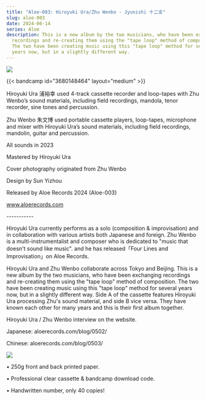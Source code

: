 ```yaml
---
title: "Aloe-003: Hiroyuki Ura/Zhu Wenbo - Jyunishi 十二支"
slug: aloe-003
date: 2024-06-14
series: Aloe
description: This is a new album by the two musicians, who have been exchanging
  recordings and re-creating them using the "tape loop" method of composition.
  The two have been creating music using this "tape loop" method for several
  years now, but in a slightly different way.
---
```

![](/images/uploads/hiroyuki-ura_zhu-wenbo.jpg)

{{< bandcamp id="3680148464" layout="medium" >}}

Hiroyuki Ura 浦裕幸 used 4-track cassette recorder and loop-tapes with Zhu Wenbo’s sound materials, including field recordings, mandola, tenor recorder, sine tones and percussion.

Zhu Wenbo 朱文博 used portable cassette players, loop-tapes, microphone and mixer with Hiroyuki Ura’s sound materials, including field recordings, mandolin, guitar and percussion.

All sounds in 2023

Mastered by Hiroyuki Ura

Cover photography originated from Zhu Wenbo

Design by Sun Yizhou

Released by Aloe Records 2024 (Aloe-003)

www.aloerecords.com

\----------- 

Hiroyuki Ura currently performs as a solo (composition & improvisation) and in collaboration with various artists both Japanese and foreign. Zhu Wenbo is a multi-instrumentalist and composer who is dedicated to "music that doesn't sound like music". and he has released「Four Lines and Improvisation」on Aloe Records.

Hiroyuki Ura and Zhu Wenbo collaborate across Tokyo and Beijing. This is a new album by the two musicians, who have been exchanging recordings and re-creating them using the "tape loop" method of composition. The two have been creating music using this "tape loop" method for several years now, but in a slightly different way. Side A of the cassette features Hiroyuki Ura processing Zhu's sound material, and side B vice versa. They have known each other for many years and this is their first album together.

Hiroyuki Ura / Zhu Wenbo interview on the website.

Japanese: aloerecords.com/blog/0502/

Chinese: aloerecords.com/blog/0503/

![](/images/uploads/l11277942.jpg)

• 250g front and back printed paper.

• Professional clear cassette & bandcamp download code.

• Handwritten number, only 40 copies!

